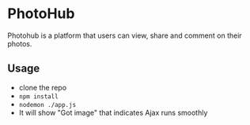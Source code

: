 # PhotoHub

Photohub is a platform that users can view, share and comment on their photos.

## Usage

- clone the repo
- `npm install`
- `nodemon ./app.js`
- It will show "Got image" that indicates Ajax runs smoothly